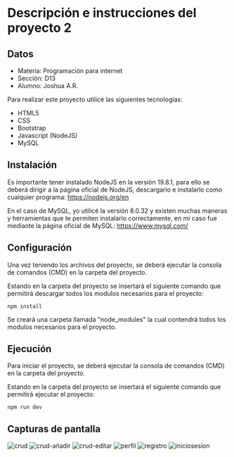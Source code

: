 # Descripción e instrucciones del proyecto 2

## Datos

- Materia: Programación para internet
- Sección: D13
- Alumno: Joshua A.R.

Para realizar este proyecto utilicé las siguientes tecnologías:
- HTML5
- CSS
- Bootstrap
- Javascript (NodeJS)
- MySQL

## Instalación

Es importante tener instalado NodeJS en la versión 19.8.1, para ello se deberá dirigir a la página oficial de NodeJS, descargarlo e instalarlo como cualquier programa: https://nodejs.org/en

En el caso de MySQL, yo utilicé la versión 8.0.32 y existen muchas maneras y herramientas que te permiten instalarlo correctamente, en mi caso fue mediante la página oficial de MySQL: https://www.mysql.com/

## Configuración

Una vez teniendo los archivos del proyecto, se deberá ejecutar la consola de comandos (CMD) en la carpeta del proyecto.

Estando en la carpeta del proyecto se insertará el siguiente comando que permitirá descargar todos los modulos necesarios para el proyecto:

```
npm install
```

Se creará una carpeta llamada "node_modules" la cual contendrá todos los modulos necesarios para el proyecto.

## Ejecución

Para iniciar el proyecto, se deberá ejecutar la consola de comandos (CMD) en la carpeta del proyecto.

Estando en la carpeta del proyecto se insertará el siguiente comando que permitirá ejecutar el proyecto:

```
npm run dev
```

## Capturas de pantalla

![crud](https://i.imgur.com/Sveqran.png)
![crud-añadir](https://i.imgur.com/v7PsSyh.png)
![crud-editar](https://i.imgur.com/7Dv4B4m.png)
![perfil](https://i.imgur.com/LGaE5wP.png)
![registro](https://i.imgur.com/KOYopP6.png)
![iniciosesion](https://i.imgur.com/R4F16wS.png)





